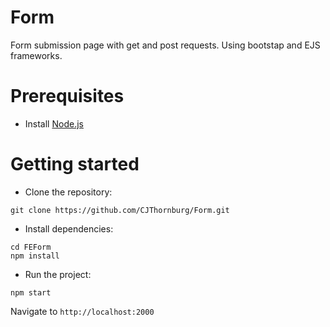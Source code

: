 # Form

Form submission page with get and post requests. 
Using bootstap and EJS frameworks.


# Prerequisites
- Install [Node.js](https://nodejs.org/en/)


# Getting started
- Clone the repository:
```
git clone https://github.com/CJThornburg/Form.git
```
- Install dependencies:
```
cd FEForm
npm install
```



- Run the project:
```
npm start
```
  Navigate to `http://localhost:2000`
